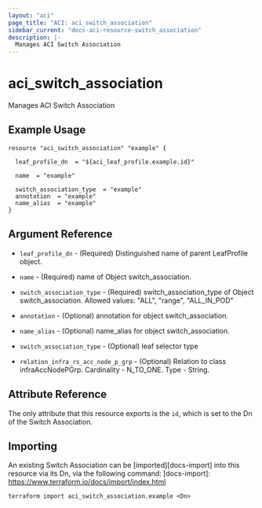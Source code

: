 ```yaml
---
layout: "aci"
page_title: "ACI: aci_switch_association"
sidebar_current: "docs-aci-resource-switch_association"
description: |-
  Manages ACI Switch Association
---
```


# aci_switch_association #
Manages ACI Switch Association

## Example Usage ##

```hcl
resource "aci_switch_association" "example" {

  leaf_profile_dn  = "${aci_leaf_profile.example.id}"

  name  = "example"

  switch_association_type  = "example"
  annotation  = "example"
  name_alias  = "example"
}
```
## Argument Reference ##
* `leaf_profile_dn` - (Required) Distinguished name of parent LeafProfile object.
* `name` - (Required) name of Object switch_association.
* `switch_association_type` - (Required) switch_association_type of Object switch_association.
Allowed values: "ALL", "range", "ALL_IN_POD"
* `annotation` - (Optional) annotation for object switch_association.
* `name_alias` - (Optional) name_alias for object switch_association.
* `switch_association_type` - (Optional) leaf selector type

* `relation_infra_rs_acc_node_p_grp` - (Optional) Relation to class infraAccNodePGrp. Cardinality - N_TO_ONE. Type - String.
                


## Attribute Reference

The only attribute that this resource exports is the `id`, which is set to the
Dn of the Switch Association.

## Importing ##

An existing Switch Association can be [imported][docs-import] into this resource via its Dn, via the following command:
[docs-import]: https://www.terraform.io/docs/import/index.html


```
terraform import aci_switch_association.example <Dn>
```